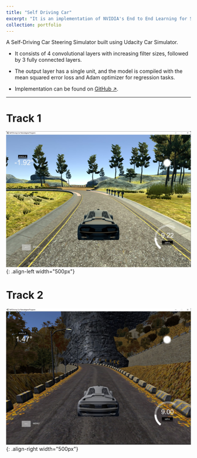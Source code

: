 ```yaml
---
title: "Self Driving Car"
excerpt: "It is an implementation of NVIDIA's End to End Learning for Self-Driving Cars research [paper](https://arxiv.org/pdf/1604.07316).<br/><img src='/images/Track_1_SDC.jpg' width='600' style='margin-top: 15px;'>"
collection: portfolio
---
```


A Self-Driving Car Steering Simulator built using Udacity Car Simulator.

- It consists of 4 convolutional layers with increasing filter sizes, followed by 3 fully connected layers.

- The output layer has a single unit, and the model is compiled with the mean squared error loss and Adam optimizer for regression tasks.

- Implementation can be found on [GitHub ↗](https://github.com/Amann09/Self-Driving-Car/tree/main).

------

# Track 1
![Track_1](/images/Track_1_SDC.jpg){: .align-left width="500px"}


# Track 2
![Track_2](/images/Track_2_SDC.jpg){: .align-right width="500px"}
